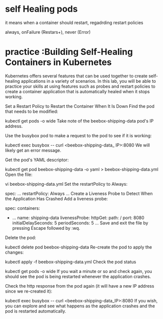 # self Healing pods
it means when a container should restart, regadrding restart policies

always, onFailure (Restars+), never (Error)

# practice :Building Self-Healing Containers in Kubernetes
Kubernetes offers several features that can be used together to create self-healing applications in a variety of scenarios. In this lab, you will be able to practice your skills at using features such as probes and restart policies to create a container application that is automatically healed when it stops working.

Set a Restart Policy to Restart the Container When It Is Down
Find the pod that needs to be modified:

kubectl get pods -o wide
Take note of the beebox-shipping-data pod's IP address.

Use the busybox pod to make a request to the pod to see if it is working:

kubectl exec busybox -- curl <beebox-shipping-data_ IP>:8080
We will likely get an error message.

Get the pod's YAML descriptor:

  kubectl get pod beebox-shipping-data -o yaml > beebox-shipping-data.yml
Open the file:

vi beebox-shipping-data.yml
Set the restartPolicy to Always:

spec:
  ...
  restartPolicy: Always
  ...
Create a Liveness Probe to Detect When the Application Has Crashed
Add a liveness probe:

spec:
  containers:
  - ...
    name: shipping-data
    livenessProbe:
      httpGet:
        path: /
        port: 8080
      initialDelaySeconds: 5
      periodSeconds: 5
    ...
Save and exit the file by pressing Escape followed by :wq.

Delete the pod:

kubectl delete pod beebox-shipping-data
Re-create the pod to apply the changes:

kubectl apply -f beebox-shipping-data.yml
Check the pod status

kubectl get pods -o wide
If you wait a minute or so and check again, you should see the pod is being restarted whenever the application crashes.

Check the http response from the pod again (it will have a new IP address since we re-created it):

kubectl exec busybox -- curl <beebox-shipping-data_IP>:8080
If you wish, you can explore and see what happens as the application crashes and the pod is restarted automatically.

